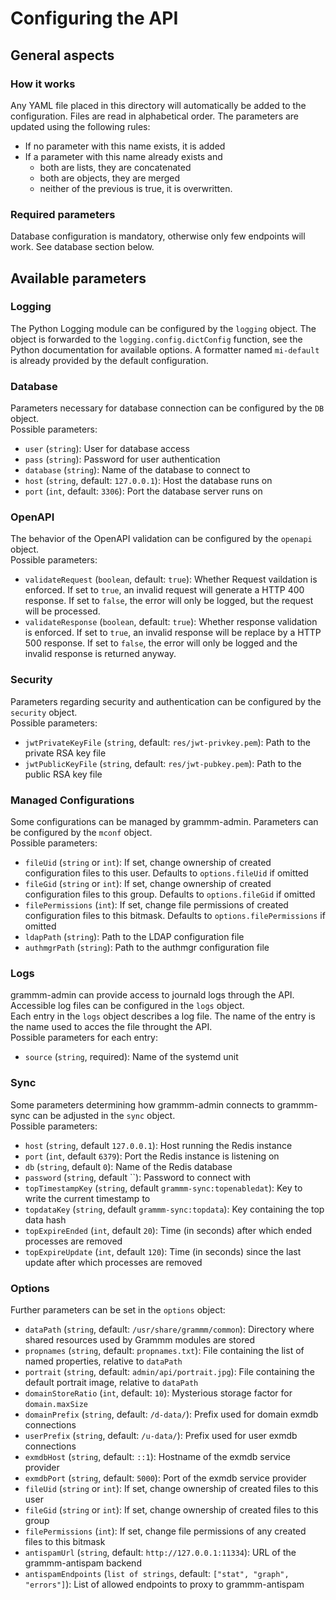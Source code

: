 # Configuring the API #
## General aspects ##
### How it works ###
Any YAML file placed in this directory will automatically be added to the configuration.
Files are read in alphabetical order. The parameters are updated using the following rules:
- If no parameter with this name exists, it is added
- If a parameter with this name already exists and
    - both are lists, they are concatenated
    - both are objects, they are merged
    - neither of the previous is true, it is overwritten.

### Required parameters ###

Database configuration is mandatory, otherwise only few endpoints will work. See database section below.

## Available parameters ##
### Logging ###
The Python Logging module can be configured by the `logging` object. The object is forwarded to the `logging.config.dictConfig` function, see the Python documentation for available options.
A formatter named `mi-default` is already provided by the default configuration.

### Database ###
Parameters necessary for database connection can be configured by the `DB` object.  
Possible parameters:
- `user` (`string`): User for database access
- `pass` (`string`): Password for user authentication
- `database` (`string`): Name of the database to connect to
- `host` (`string`, default: `127.0.0.1`): Host the database runs on
- `port` (`int`, default: `3306`): Port the database server runs on

### OpenAPI ###
The behavior of the OpenAPI validation can be configured by the `openapi` object.  
Possible parameters:
- `validateRequest` (`boolean`, default: `true`): Whether Request vaildation is enforced. If set to `true`, an invalid request will generate a HTTP 400 response. If set to `false`, the error will only be logged, but the request will be processed.
- `validateResponse` (`boolean`, default: `true`): Whether response validation is enforced. If set to `true`, an invalid response will be replace by a HTTP 500 response. If set to `false`, the error will only be logged and the invalid response is returned anyway.

### Security ###
Parameters regarding security and authentication can be configured by the `security` object.  
Possible parameters:
- `jwtPrivateKeyFile` (`string`, default: `res/jwt-privkey.pem`): Path to the private RSA key file
- `jwtPublicKeyFile` (`string`, default: `res/jwt-pubkey.pem`): Path to the public RSA key file

### Managed Configurations ###
Some configurations can be managed by grammm-admin. Parameters can be configured by the `mconf` object.  
Possible parameters:
- `fileUid` (`string` or `int`): If set, change ownership of created configuration files to this user. Defaults to `options.fileUid` if omitted
- `fileGid` (`string` or `int`): If set, change ownership of created configuration files to this group. Defaults to `options.fileGid` if omitted
- `filePermissions` (`int`): If set, change file permissions of created configuration files to this bitmask. Defaults to `options.filePermissions` if omitted
- `ldapPath` (`string`): Path to the LDAP configuration file
- `authmgrPath` (`string`): Path to the authmgr configuration file

### Logs ###
grammm-admin can provide access to journald logs through the API. Accessible log files can be configured in the `logs` object.  
Each entry in the `logs` object describes a log file. The name of the entry is the name used to acces the file throught the API.  
Possible parameters for each entry:
- `source` (`string`, required): Name of the systemd unit  

### Sync ###
Some parameters determining how grammm-admin connects to grammm-sync can be adjusted in the `sync` object.  
Possible parameters:
- `host` (`string`, default `127.0.0.1`): Host running the Redis instance
- `port` (`int`, default `6379`): Port the Redis instance is listening on
- `db` (`string`, default `0`): Name of the Redis database
- `password` (`string`, default ``): Password to connect with
- `topTimestampKey` (`string`, default `grammm-sync:topenabledat`): Key to write the current timestamp to
- `topdataKey` (`string`, default `grammm-sync:topdata`): Key containing the top data hash
- `topExpireEnded` (`int`, default `20`): Time (in seconds) after which ended processes are removed
- `topExpireUpdate` (`int`, default `120`): Time (in seconds) since the last update after which processes are removed

### Options ###
Further parameters can be set in the `options` object:
- `dataPath` (`string`, default: `/usr/share/grammm/common`): Directory where shared resources used by Grammm modules are stored
- `propnames` (`string`, default: `propnames.txt`): File containing the list of named properties, relative to `dataPath`
- `portrait` (`string`, default: `admin/api/portrait.jpg`): File containing the default portrait image, relative to `dataPath`
- `domainStoreRatio` (`int`, default: `10`): Mysterious storage factor for `domain.maxSize`
- `domainPrefix` (`string`, default: `/d-data/`): Prefix used for domain exmdb connections
- `userPrefix` (`string`, default: `/u-data/`): Prefix used for user exmdb connections
- `exmdbHost` (`string`, default: `::1`): Hostname of the exmdb service provider
- `exmdbPort` (`string`, default: `5000`): Port of the exmdb service provider
- `fileUid` (`string` or `int`): If set, change ownership of created files to this user
- `fileGid` (`string` or `int`): If set, change ownership of created files to this group
- `filePermissions` (`int`): If set, change file permissions of any created files to this bitmask
- `antispamUrl` (`string`, default: `http://127.0.0.1:11334`): URL of the grammm-antispam backend
- `antispamEndpoints` (`list of strings`, default: `["stat", "graph", "errors"]`): List of allowed endpoints to proxy to grammm-antispam
